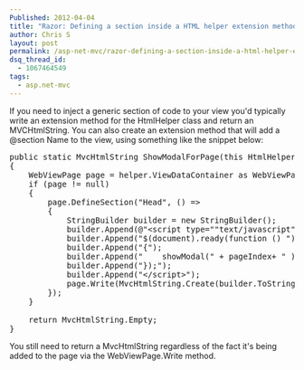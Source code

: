 ```yaml
---
Published: 2012-04-04
title: "Razor: Defining a section inside a HTML helper extension method"
author: Chris S
layout: post
permalink: /asp-net-mvc/razor-defining-a-section-inside-a-html-helper-extension-method/
dsq_thread_id:
  - 1067464549
tags:
  - asp.net-mvc
---
```

If you need to inject a generic section of code to your view you'd typically write an extension method for the HtmlHelper class and return an MVCHtmlString. You can also create an extension method that will add a @section Name to the view, using something like the snippet below:

<!--more-->

<pre>public static MvcHtmlString ShowModalForPage(this HtmlHelper helper, int pageIndex)
{
	WebViewPage page = helper.ViewDataContainer as WebViewPage;
	if (page != null)
	{
		page.DefineSection("Head", () =&gt;
		{
			StringBuilder builder = new StringBuilder();
			builder.Append(@"&lt;script type=""text/javascript""&gt;");
			builder.Append("$(document).ready(function () ");
			builder.Append("{");
			builder.Append("    showModal(" + pageIndex+ " );");
			builder.Append("});");
			builder.Append("&lt;/script&gt;");
			page.Write(MvcHtmlString.Create(builder.ToString()));
		});
	}
	
	return MvcHtmlString.Empty;
}
</pre>

You still need to return a MvcHtmlString regardless of the fact it's being added to the page via the WebViewPage.Write method.